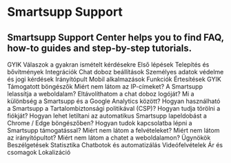 # Smartsupp Support
## Smartsupp Support Center helps you to find FAQ, how-to guides and step-by-step tutorials.
GYIK 
Válaszok a gyakran ismételt kérdésekre 
Első lépések 
Telepítés és bővítmények 
Integrációk 
Chat doboz beállítások 
Személyes adatok védelme és jogi kérdések 
Irányítópult 
Mobil alkalmazások 
Funkciók 
Értesítések 
GYIK 
Támogatott böngészők 
Miért nem látom az IP-címeket? 
A Smartsupp lelassítja a weboldalam? 
Eltávolíthatom a chat doboz logóját? 
Mi a különbség a Smartsupp és a Google Analytics között? 
Hogyan használható a Smartsupp a Tartalombiztonsági politikával (CSP)? 
Hogyan tudja törölni a fiókját? 
Hogyan lehet letiltani az automatikus Smartsupp lapeldobást a Chrome / Edge böngészőben? 
Hogyan tudok kapcsolatba lépni a Smartsupp támogatással? 
Miért nem látom a felvételeket? 
Miért nem látom az irányítópultot? 
Miért nem látom a chatet a weboldalamon? 
Ügynökök 
Beszélgetések 
Statisztika 
Chatbotok és automatizálás 
Videófelvételek 
Ár és csomagok 
Lokalizáció

